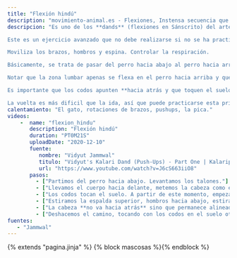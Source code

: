 ```yaml
---
title: "Flexión hindú"
description: "movimiento-animal.es - Flexiones, Instensa secuencia que moviliza todo el cuerpo."
descripcion: "Es uno de los **dands** (flexiones en Sánscrito) del arte marcial [Kalaripayattu](https://en.wikipedia.org/wiki/Kalaripayattu).

Este es un ejercicio avanzado que no debe realizarse si no se ha practicado yoga o no se tiene la suficiente fuerza ya nos podríamos lesionar. Es recomendable diseccionar el ejercicio y realizar primero las diferentes asanas por separado: Perro hacia arriba, hacia abajo, etc. 

Moviliza los brazos, hombros y espina. Controlar la respiración. 

Básicamente, se trata de pasar del perro hacia abajo al perro hacia arriba.

Notar que la zona lumbar apenas se flexa en el perro hacia arriba y que los hombros van hacia abajo.

Es importante que los codos apunten **hacia atrás y que toquen el suelo** antes de subir.

La vuelta es más dificil que la ida, así que puede practicarse esta primero y ejecutar la vuelta cuando ya se tenga el control y la fuerza necesarios."
calentamiento: "El gato, rotaciones de brazos, pushups, la pica."
videos: 
    -  name: "flexion_hindu"
       description: "Flexión hindú"
       duration: "PT0M21S"
       uploadDate: "2020-12-10"
       fuente: 
          nombre: "Vidyut Jammwal"
          titulo: "Vidyut's Kalari Dand (Push-Ups) - Part One | Kalaripayattu | Martial Arts"
          url: "https://www.youtube.com/watch?v=J6cS663iiO8"
       pasos:
         - ["Partimos del perro hacia abajo. Levantamos los talones."]
         - ["Llevamos el cuerpo hacia delante, metemos la cabeza como en un cabuzón, y vamos poniendo la espalda paralela al suelo pero sin tocarlo."]
         - ["Los codos tocan el suelo. A partir de este momento, empezamos a subir hacia el perro hacia arriba."]
         - ["Estiramos la espalda superior, hombros hacia abajo, estiramos totalmente los brazos."]
         - ["La cabeza **no va hacia atrás** sino que permanece alineada con la vertical del suelo."]
         - ["Deshacemos el camino, tocando con los codos en el suelo otra vez para marcar el cambio de perro."]
fuentes: 
   - "Jammwal"
---
```

{% extends "pagina.jinja" %}
{% block mascosas %}{% endblock %}
